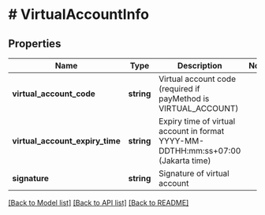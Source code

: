 # # VirtualAccountInfo

## Properties

Name | Type | Description | Notes
------------ | ------------- | ------------- | -------------
**virtual_account_code** | **string** | Virtual account code (required if payMethod is VIRTUAL_ACCOUNT) |
**virtual_account_expiry_time** | **string** | Expiry time of virtual account in format YYYY-MM-DDTHH:mm:ss+07:00 (Jakarta time) |
**signature** | **string** | Signature of virtual account |

[[Back to Model list]](../../README.md#models) [[Back to API list]](../../README.md#endpoints) [[Back to README]](../../README.md)
